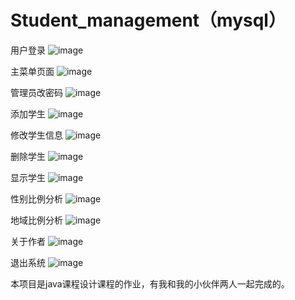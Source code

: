 # Student_management（mysql）

用户登录
![image](https://github.com/EdwinkC/Student_Management/blob/master/img/login.PNG)

主菜单页面
![image](https://github.com/EdwinkC/Student_Management/blob/master/img/mainFrame.PNG)

管理员改密码
![image](https://github.com/EdwinkC/Student_Management/blob/master/img/up_user.PNG)

添加学生
![image](https://github.com/EdwinkC/Student_Management/blob/master/img/add.PNG)

修改学生信息
![image](https://github.com/EdwinkC/Student_Management/blob/master/img/update.PNG)

删除学生
![image](https://github.com/EdwinkC/Student_Management/blob/master/img/delete.PNG)

显示学生
![image](https://github.com/EdwinkC/Student_Management/blob/master/img/stu_all.PNG)

性别比例分析
![image](https://github.com/EdwinkC/Student_Management/blob/master/img/chart_sex.PNG)

地域比例分析
![image](https://github.com/EdwinkC/Student_Management/blob/master/img/chart_address.PNG)

关于作者
![image](https://github.com/EdwinkC/Student_Management/blob/master/img/help.PNG)

退出系统
![image](https://github.com/EdwinkC/Student_Management/blob/master/img/exit.PNG)


本项目是java课程设计课程的作业，有我和我的小伙伴两人一起完成的。
